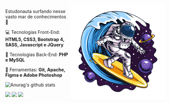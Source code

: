 <img src="/astronauta.png" min-width="300px" max-width="300px" width="300px" align="right" alt="Astronauta Surfando">

<p align="left"> 
  Estudonauta surfando nesse vasto mar de conhecimentos 🚀
</p>
  
<p align="left">
  💻 Tecnologias Front-End: <strong>HTML5, CSS3, Bootstrap 4, SASS, Javascript e JQuery</strong>
</p>

<p align="left">
  🎲 Tecnologias Back-End: <strong>PHP e MySQL</strong>
</p>

<p align="left">
  💼 Ferramentas: <strong>Git, Apache, Figma e Adobe Photoshop</strong>
</p>

![Anurag's github stats](https://github-readme-stats.vercel.app/api?username=DhyonKeyllon&show_icons=true&theme=dracula)

<p align="left">
  <a href="mailto:dhyon.kpm@gmail.com" alt="Gmail">
  <img src="https://img.shields.io/badge/-Gmail-FF0000?style=flat-square&labelColor=FF0000&logo=gmail&logoColor=white&link=gabrield.developer@gmail.com" /></a>

  <a href="https://www.linkedin.com/in/dhyonkeyllon/" alt="Linkedin">
  <img src="https://img.shields.io/badge/-Linkedin-0e76a8?style=flat-square&logo=Linkedin&logoColor=white&link=https://www.linkedin.com/in/gabedev/" /></a>

  <a href="https://www.instagram.com/dh_keyllo/" alt="Instagram">
  <img src="https://img.shields.io/badge/-Instagram-DF0174?style=flat-square&labelColor=DF0174&logo=instagram&logoColor=white&link=https://www.instagram.com/phedrakeson/"/></a>
</p>
